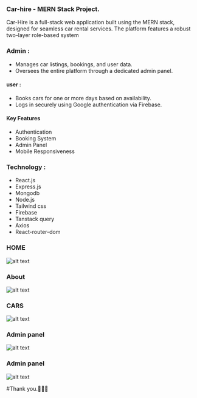 ### Car-hire - MERN Stack Project.
<p>Car-Hire is a full-stack web application built using the MERN stack, designed for seamless car rental services. The platform features a robust two-layer role-based system</p>

### Admin :
- Manages car listings, bookings, and user data.
- Oversees the entire platform through a dedicated admin panel.

#### user :
- Books cars for one or more days based on availability.
- Logs in securely using Google authentication via Firebase.

#### Key Features
- Authentication
- Booking System
- Admin Panel
- Mobile Responsiveness

### Technology : 
- React.js
- Express.js
- Mongodb
- Node.js
- Tailwind css
- Firebase
- Tanstack query
- Axios
- React-router-dom

### HOME
![alt text](https://i.ibb.co.com/C7Mg8ht/home.png)

### About
![alt text](https://i.ibb.co.com/FwYtSF3/about.png)

### CARS
![alt text](https://i.ibb.co.com/jy0S5N4/cars.png)

### Admin panel
![alt text](https://i.ibb.co.com/5Gr9QCW/admin.png)

### Admin panel
![alt text](https://i.ibb.co.com/y4L94kc/items.png)

#Thank you.💖💖💖

